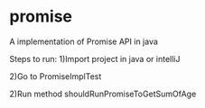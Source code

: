 # promise

A implementation of Promise API in java

Steps to run:
1)Import project in java or intelliJ

2)Go to PromiseImplTest

2)Run method shouldRunPromiseToGetSumOfAge
